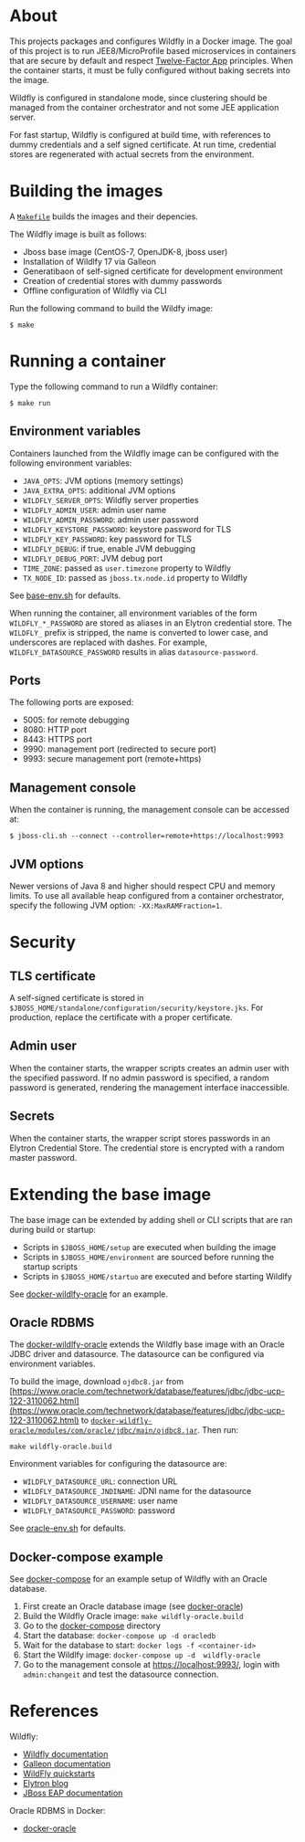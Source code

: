 # About

This projects packages and configures Wildfly in a Docker image.  The goal
of this project is to run JEE8/MicroProfile based microservices in containers
that are secure by default and respect [Twelve-Factor App](http://12factor.net) principles.
When the container starts, it must be fully configured without baking secrets 
into the image.

Wildfly is configured in standalone mode, since clustering should be managed from
the container orchestrator and not some JEE application server.

For fast startup, Wildfly is configured at build time, with references to dummy
credentials and a self signed certificate. At run time, credential stores are regenerated
with actual secrets from the environment. 

# Building the images

A [`Makefile`](Makefile) builds the images and their depencies.

The Wildfly image is built as follows:
- Jboss base image (CentOS-7, OpenJDK-8, jboss user)
- Installation of Wildlfy 17 via Galleon
- Generatibaon of self-signed certificate for development environment
- Creation of credential stores with dummy passwords
- Offline configuration of Wildfly via CLI

Run the following command to build the Wildfy image:

    $ make
    
# Running a container

Type the following command to run a Wildfly container:

    $ make run

## Environment variables

Containers launched from the Wildfly image can be configured with the following environment variables:

- `JAVA_OPTS`: JVM options (memory settings)
- `JAVA_EXTRA_OPTS`: additional JVM options
- `WILDFLY_SERVER_OPTS`: Wildfly server properties
- `WILDFLY_ADMIN_USER`: admin user name
- `WILDFLY_ADMIN_PASSWORD`: admin user password
- `WILDFLY_KEYSTORE_PASSWORD`: keystore password for TLS
- `WILDFLY_KEY_PASSWORD`: key password for TLS
- `WILDFLY_DEBUG`: if true, enable JVM debugging
- `WILDFLY_DEBUG_PORT`: JVM debug port
- `TIME_ZONE`: passed as `user.timezone` property to Wildfly
- `TX_NODE_ID`: passed as `jboss.tx.node.id` property to Wildfly

See [base-env.sh](docker-wildfly/bin/base-env.sh) for defaults.

When running the container, all environment variables of the form `WILDFLY_*_PASSWORD` are stored 
as aliases in an Elytron credential store. The `WILDFLY_` prefix is stripped, the name is converted to lower case,
and underscores are replaced with dashes. For example, `WILDFLY_DATASOURCE_PASSWORD` results in 
alias `datasource-password`. 

## Ports

The following ports are exposed:
- 5005: for remote debugging
- 8080: HTTP port
- 8443: HTTPS port
- 9990: management port (redirected to secure port)
- 9993: secure management port (remote+https)

## Management console

When the container is running, the management console can be accessed at:

    $ jboss-cli.sh --connect --controller=remote+https://localhost:9993

## JVM options

Newer versions of Java 8 and higher should respect CPU and memory limits.
To use all available heap configured from a container orchestrator, specify the following JVM option: `-XX:MaxRAMFraction=1`.

# Security

## TLS certificate

A self-signed certificate is stored in `$JBOSS_HOME/standalone/configuration/security/keystore.jks`.
For production, replace the certificate with a proper certificate.

## Admin user

When the container starts, the wrapper scripts creates an admin user with the
specified password.  If no admin password is specified, a random password is
generated, rendering the management interface inaccessible.

## Secrets

When the container starts, the wrapper script stores passwords in an Elytron
Credential Store.  The credential store is encrypted with a random master password.

# Extending the base image

The base image can be extended by adding shell or CLI scripts that are ran during build or startup:
- Scripts in `$JBOSS_HOME/setup` are executed when building the image
- Scripts in `$JBOSS_HOME/environment` are sourced before running the startup scripts
- Scripts in `$JBOSS_HOME/startuo` are executed and before starting Wildlfy

See [docker-wildlfy-oracle](docker-wildfly-oracle) for an example.

## Oracle RDBMS

The [docker-wildlfy-oracle](docker-wildfly-oracle) extends the Wildfly base image with an Oracle
JDBC driver and datasource. The datasource can be configured via environment variables. 

To build the image, download `ojdbc8.jar` from
[https://www.oracle.com/technetwork/database/features/jdbc/jdbc-ucp-122-3110062.html](https://www.oracle.com/technetwork/database/features/jdbc/jdbc-ucp-122-3110062.html)
to [`docker-wildfly-oracle/modules/com/oracle/jdbc/main/ojdbc8.jar`](docker-wildfly-oracle/modules/com/oracle/jdbc/main/ojdbc8.jar).
Then run:

    make wildfly-oracle.build
    
Environment variables for configuring the datasource are:

- `WILDFLY_DATASOURCE_URL`: connection URL
- `WILDFLY_DATASOURCE_JNDINAME`: JDNI name for the datasource
- `WILDFLY_DATASOURCE_USERNAME`: user name
- `WILDFLY_DATASOURCE_PASSWORD`: password

See [oracle-env.sh](docker-wildfly-oracle/oracle-env.sh) for defaults.

## Docker-compose example

See [docker-compose](docker-compose) for an example setup of Wildfly with an Oracle database.
1. First create an Oracle database image (see [docker-oracle](https://github.com/casparderksen/docker-oracle))
2. Build the Wildfly Oracle image: `make wildfly-oracle.build`
3. Go to the [docker-compose](docker-compose) directory
4. Start the database: `docker-compose up -d oracledb`
5. Wait for the database to start: `docker logs -f <container-id>`
6. Start the Wildlfy image: `docker-compose up -d  wildfly-oracle`
7. Go to the management console at [https://localhost:9993/](https://localhost:9993/), login with `admin:changeit`
   and test the datasource connection.

# References

Wildfly:
- [Wildfly documentation](http://docs.wildfly.org)
- [Galleon documentation](https://docs.wildfly.org/galleon/)
- [WildFly quickstarts](https://github.com/wildfly/quickstart)
- [Elytron blog ](http://undertheelytron.blogspot.com)
- [JBoss EAP documentation](https://access.redhat.com/documentation/en-us/red_hat_jboss_enterprise_application_platform/7.1/)

Oracle RDBMS in Docker:
- [docker-oracle](https://github.com/casparderksen/docker-oracle)